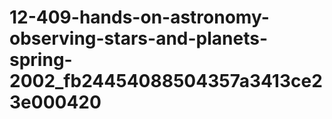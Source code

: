 # 12-409-hands-on-astronomy-observing-stars-and-planets-spring-2002_fb24454088504357a3413ce23e000420